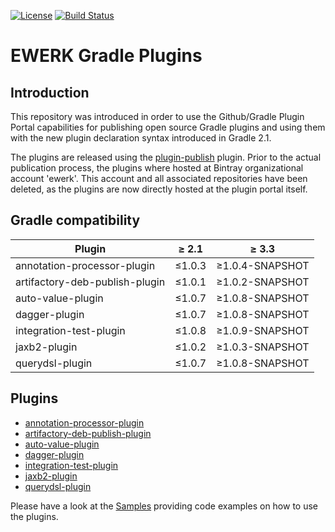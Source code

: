 [![License](http://img.shields.io/badge/license-Apache%202.0-brightgreen.svg?style=flat)](http://www.apache.org/licenses/LICENSE-2.0) [![Build Status](http://img.shields.io/travis/ewerk/gradle-plugins.svg?style=flat)](https://travis-ci.org/ewerk/gradle-plugins)

# EWERK Gradle Plugins
## Introduction
This repository was introduced in order to use the Github/Gradle Plugin Portal
capabilities for publishing open source Gradle plugins and using them with the new plugin
declaration syntax introduced in Gradle 2.1.

The plugins are released using the [plugin-publish](https://plugins.gradle.org/plugin/com.gradle.plugin-publish) plugin.
Prior to the actual publication process, the plugins where hosted at Bintray organizational
account 'ewerk'. This account and all associated repositories have been deleted, as the plugins
are now directly hosted at the plugin portal itself.

## Gradle compatibility
|Plugin|≥ 2.1|≥ 3.3|
|---|---|---|
|annotation-processor-plugin|≤1.0.3|≥1.0.4-SNAPSHOT|
|artifactory-deb-publish-plugin|≤1.0.1|≥1.0.2-SNAPSHOT|
|auto-value-plugin|≤1.0.7|≥1.0.8-SNAPSHOT|
|dagger-plugin|≤1.0.7|≥1.0.8-SNAPSHOT|
|integration-test-plugin|≤1.0.8|≥1.0.9-SNAPSHOT|
|jaxb2-plugin|≤1.0.2|≥1.0.3-SNAPSHOT|
|querydsl-plugin|≤1.0.7|≥1.0.8-SNAPSHOT|


## Plugins
* [annotation-processor-plugin](https://github.com/ewerk/gradle-plugins/tree/master/annotation-processor-plugin)
* [artifactory-deb-publish-plugin](https://github.com/ewerk/gradle-plugins/tree/master/artifactory-deb-publish-plugin)
* [auto-value-plugin](https://github.com/ewerk/gradle-plugins/tree/master/auto-value-plugin)
* [dagger-plugin](https://github.com/ewerk/gradle-plugins/tree/master/dagger-plugin)
* [integration-test-plugin](https://github.com/ewerk/gradle-plugins/tree/master/integration-test-plugin)
* [jaxb2-plugin](https://github.com/ewerk/gradle-plugins/tree/master/jaxb2-plugin)
* [querydsl-plugin](https://github.com/ewerk/gradle-plugins/tree/master/querydsl-plugin)

Please have a look at the [Samples](https://github.com/ewerk/gradle-plugins-samples) providing code examples on how to use the plugins.
